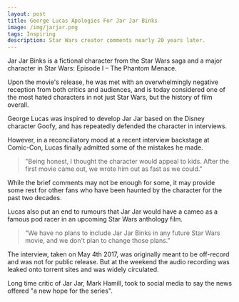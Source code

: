 ```yaml
---
layout: post
title: George Lucas Apologies For Jar Jar Binks
image: /img/jarjar.png
tags: Inspiring
description: Star Wars creator comments nearly 20 years later.
---
```


Jar Jar Binks is a fictional character from the Star Wars saga and a major character in Star Wars: Episode I – The Phantom Menace.

 Upon the movie's release, he was met with an overwhelmingly negative reception from both critics and audiences, and is today considered one of the most hated characters in not just Star Wars, but the history of film overall.

 George Lucas was inspired to develop Jar Jar based on the Disney character Goofy, and has repeatedly defended the character in interviews.

 However, in a reconciliatory mood at a recent interview backstage at Comic-Con, Lucas finally admitted some of the mistakes he made.

> "Being honest, I thought the character would appeal to kids. After the first movie came out, we wrote him out as fast as we could."

While the brief comments may not be enough for some, it may provide some rest for other fans who have been haunted by the character for the past two decades.

Lucas also put an end to rumours that Jar Jar would have a cameo as a famous pod racer in an upcoming Star Wars anthology film.

> "We have no plans to include Jar Jar Binks in any future Star Wars movie, and we don't plan to change those plans."

The interview, taken on May 4th 2017, was originally meant to be off-record and was not for public release. But at the weekend the audio recording was leaked onto torrent sites and was widely circulated.

Long time critic of Jar Jar, Mark Hamill, took to social media to say the news offered "a new hope for the series".
